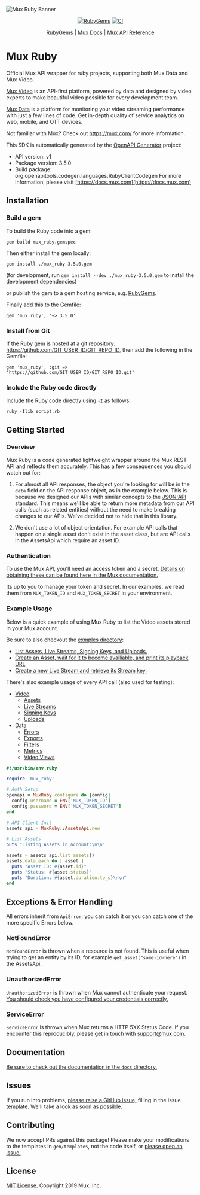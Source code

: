 ![Mux Ruby Banner](github-ruby-sdk.png)

<p align="center">
  <a href="https://rubygems.org/gems/mux_ruby"><img src="https://img.shields.io/gem/v/mux_ruby" title="RubyGems" /></a>
  <a href="https://github.com/muxinc/mux-ruby/workflows/ci.yaml"><img src="https://github.com/muxinc/mux-ruby/actions/workflows/ci.yaml/badge.svg" title="CI" /></a>
</p>
<p align="center">
  <a href="https://rubygems.org/gems/mux_ruby">RubyGems</a> |
  <a href="https://docs.mux.com">Mux Docs</a> |
  <a href="https://docs.mux.com/api-reference">Mux API Reference </a>
</p>

# Mux Ruby

Official Mux API wrapper for ruby projects, supporting both Mux Data and Mux Video.

[Mux Video](https://mux.com/video) is an API-first platform, powered by data and designed by video experts to make beautiful video possible for every development team.

[Mux Data](https://mux.com/data) is a platform for monitoring your video streaming performance with just a few lines of code. Get in-depth quality of service analytics on web, mobile, and OTT devices.

Not familiar with Mux? Check out https://mux.com/ for more information.

This SDK is automatically generated by the [OpenAPI Generator](https://openapi-generator.tech) project:

- API version: v1
- Package version: 3.5.0
- Build package: org.openapitools.codegen.languages.RubyClientCodegen
For more information, please visit [https://docs.mux.com](https://docs.mux.com)

## Installation

### Build a gem

To build the Ruby code into a gem:

```shell
gem build mux_ruby.gemspec
```

Then either install the gem locally:

```shell
gem install ./mux_ruby-3.5.0.gem
```

(for development, run `gem install --dev ./mux_ruby-3.5.0.gem` to install the development dependencies)

or publish the gem to a gem hosting service, e.g. [RubyGems](https://rubygems.org/).

Finally add this to the Gemfile:

    gem 'mux_ruby', '~> 3.5.0'

### Install from Git

If the Ruby gem is hosted at a git repository: https://github.com/GIT_USER_ID/GIT_REPO_ID, then add the following in the Gemfile:

    gem 'mux_ruby', :git => 'https://github.com/GIT_USER_ID/GIT_REPO_ID.git'

### Include the Ruby code directly

Include the Ruby code directly using `-I` as follows:

```shell
ruby -Ilib script.rb
```

## Getting Started

### Overview

Mux Ruby is a code generated lightweight wrapper around the Mux REST API and reflects them accurately. This has a few consequences you should watch out for:

1) For almost all API responses, the object you're looking for will be in the `data` field on the API response object, as in the example below. This is because we designed our APIs with similar concepts to the [JSON:API](https://jsonapi.org/) standard. This means we'll be able to return more metadata from our API calls (such as related entities) without the need to make breaking changes to our APIs. We've decided not to hide that in this library.

2) We don't use a lot of object orientation. For example API calls that happen on a single asset don't exist in the asset class, but are API calls in the AssetsApi which require an asset ID.

### Authentication
To use the Mux API, you'll need an access token and a secret. [Details on obtaining these can be found here in the Mux documentation.](https://docs.mux.com/docs#section-1-get-an-api-access-token)

Its up to you to manage your token and secret. In our examples, we read them from `MUX_TOKEN_ID` and `MUX_TOKEN_SECRET` in your environment.

### Example Usage
Below is a quick example of using Mux Ruby to list the Video assets stored in your Mux account.

Be sure to also checkout the [exmples directory](examples/):
* [List Assets, Live Streams, Signing Keys, and Uploads.](examples/video/list-everything.rb)
* [Create an Asset, wait for it to become availiable, and print its playback URL](examples/video/ingest.rb)
* [Create a new Live Stream and retrieve its Stream key.](examples/video/create-live-stream.rb)

There's also example usage of every API call (also used for testing):
* [Video](examples/video/)
  * [Assets](examples/video/exercise-assets.rb)
  * [Live Streams](examples/video/exercise-live-streams.rb)
  * [Signing Keys](examples/video/exercise-signing-keys.rb)
  * [Uploads](examples/video/exercise-uploads.rb)
* [Data](examples/data/)
  * [Errors](examples/data/exercise-errors.rb)
  * [Exports](examples/data/exercise-exports.rb)
  * [Filters](examples/data/exercise-filters.rb)
  * [Metrics](examples/data/exercise-metrics.rb)
  * [Video Views](examples/data/exercise-video-views.rb)

```ruby
#!/usr/bin/env ruby

require 'mux_ruby'

# Auth Setup
openapi = MuxRuby.configure do |config|
  config.username = ENV['MUX_TOKEN_ID']
  config.password = ENV['MUX_TOKEN_SECRET']
end

# API Client Init
assets_api = MuxRuby::AssetsApi.new

# List Assets
puts "Listing Assets in account:\n\n"

assets = assets_api.list_assets()
assets.data.each do | asset |
  puts "Asset ID: #{asset.id}"
  puts "Status: #{asset.status}"
  puts "Duration: #{asset.duration.to_s}\n\n"
end
```

## Exceptions & Error Handling

All errors inherit from `ApiError`, you can catch it or you can catch one of the more specific Errors below.

### NotFoundError

`NotFoundError` is thrown when a resource is not found. This is useful when trying to get an entity by its ID, for example `get_asset("some-id-here")` in the AssetsApi.

### UnauthorizedError

`UnauthorizedError` is thrown when Mux cannot authenticate your request. [You should check you have configured your credentials correctly.](#authentication)

### ServiceError

`ServiceError` is thrown when Mux returns a HTTP 5XX Status Code. If you encounter this reproducibly, please get in touch with [support@mux.com](mailto:support@mux.com).

## Documentation

[Be sure to check out the documentation in the `docs` directory.](docs/)

## Issues

If you run into problems, [please raise a GitHub issue,](https://github.com/muxinc/mux-ruby/issues) filling in the issue template. We'll take a look as soon as possible.

## Contributing

We now accept PRs against this package! Please make your modifications to the templates in `gen/templates`, not the code itself, or [please open an issue.](https://github.com/muxinc/mux-ruby/issues)

## License

[MIT License.](LICENSE) Copyright 2019 Mux, Inc.
